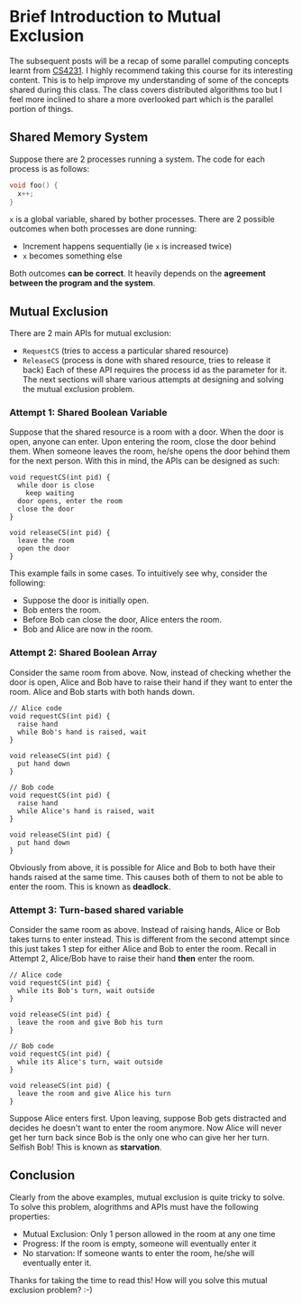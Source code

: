 # Brief Introduction to Mutual Exclusion
The subsequent posts will be a recap of some parallel computing concepts learnt from [CS4231](https://nusmods.com/courses/CS4231/parallel-and-distributed-algorithms). I highly recommend taking this course
for its interesting content. This is to help improve my understanding of some of the concepts shared during this class. The class covers distributed algorithms too but I feel more inclined to share
a more overlooked part which is the parallel portion of things. 

## Shared Memory System
Suppose there are 2 processes running a system. The code for each process is as follows:
```cpp
void foo() {
  x++;
}
```
`x` is a global variable, shared by bother processes. There are 2 possible outcomes when both processes are done running:
- Increment happens sequentially (ie `x` is increased twice)
- `x` becomes something else

Both outcomes **can be correct**. It heavily depends on the **agreement between the program and the system**.

## Mutual Exclusion
There are 2 main APIs for mutual exclusion:
- `RequestCS` (tries to access a particular shared resource)
- `ReleaseCS` (process is done with shared resource, tries to release it back)
Each of these API requires the process id as the parameter for it. 
The next sections will share various attempts at designing and solving the mutual exclusion problem.

### Attempt 1: Shared Boolean Variable
Suppose that the shared resource is a room with a door. When the door is open, anyone can enter. Upon entering the room, close the door behind them.
When someone leaves the room, he/she opens the door behind them for the next person. With this in mind, the APIs can be designed as such:
```
void requestCS(int pid) {
  while door is close
    keep waiting
  door opens, enter the room
  close the door
}

void releaseCS(int pid) {
  leave the room
  open the door
}
```

This example fails in some cases. To intuitively see why, consider the following:
- Suppose the door is initially open.
- Bob enters the room.
- Before Bob can close the door, Alice enters the room.
- Bob and Alice are now in the room.

### Attempt 2: Shared Boolean Array
Consider the same room from above. Now, instead of checking whether the door is open, Alice and Bob have to raise their hand if they want to enter the room. 
Alice and Bob starts with both hands down. 
```
// Alice code
void requestCS(int pid) {
  raise hand
  while Bob's hand is raised, wait
}

void releaseCS(int pid) {
  put hand down
}

// Bob code
void requestCS(int pid) {
  raise hand
  while Alice's hand is raised, wait
}

void releaseCS(int pid) {
  put hand down
}
```
Obviously from above, it is possible for Alice and Bob to both have their hands raised at the same time. 
This causes both of them to not be able to enter the room. This is known as **deadlock**.

### Attempt 3: Turn-based shared variable
Consider the same room as above. Instead of raising hands, Alice or Bob takes turns to enter instead. 
This is different from the second attempt since this just takes 1 step for either Alice and Bob to enter the room.
Recall in Attempt 2, Alice/Bob have to raise their hand **then** enter the room. 
```
// Alice code
void requestCS(int pid) {
  while its Bob's turn, wait outside
}

void releaseCS(int pid) {
  leave the room and give Bob his turn
}

// Bob code
void requestCS(int pid) {
  while its Alice's turn, wait outside
}

void releaseCS(int pid) {
  leave the room and give Alice his turn
}
```
Suppose Alice enters first. Upon leaving, suppose Bob gets distracted and decides he doesn't want to enter the room anymore. Now Alice will never get her turn back
since Bob is the only one who can give her her turn. Selfish Bob! This is known as **starvation**.

## Conclusion
Clearly from the above examples, mutual exclusion is quite tricky to solve. To solve this problem, alogrithms and APIs must have the following properties:
- Mutual Exclusion: Only 1 person allowed in the room at any one time
- Progress: If the room is empty, someone will eventually enter it
- No starvation: If someone wants to enter the room, he/she will eventually enter it.

Thanks for taking the time to read this! How will you solve this mutual exclusion problem? :-)
